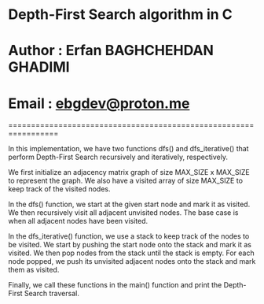 # Depth-First Search algorithm in C

# Author : Erfan BAGHCHEHDAN GHADIMI

# Email : ebgdev@proton.me
=================================================================

In this implementation, we have two functions dfs() and dfs_iterative() that perform 
Depth-First Search recursively and iteratively, respectively.

We first initialize an adjacency matrix graph of size MAX_SIZE x MAX_SIZE to represent
the graph. We also have a visited array of size MAX_SIZE to keep track of the visited 
nodes.

In the dfs() function, we start at the given start node and mark it as visited. We then 
recursively visit all adjacent unvisited nodes. The base case is when all adjacent nodes 
have been visited.

In the dfs_iterative() function, we use a stack to keep track of the nodes to be visited. 
We start by pushing the start node onto the stack and mark it as visited. We then pop nodes
 from the stack until the stack is empty. For each node popped, we push its unvisited 
 adjacent nodes onto the stack and mark them as visited.

Finally, we call these functions in the main() function and print the Depth-First Search traversal.
